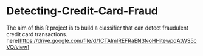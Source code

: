 # Detecting-Credit-Card-Fraud
The aim of this R project is to build a classifier that can detect fraudulent credit card transactions.
here[https://drive.google.com/file/d/1CTAlmlREFRaEN3NoHHitewpqAtWS5cVQ/view]
